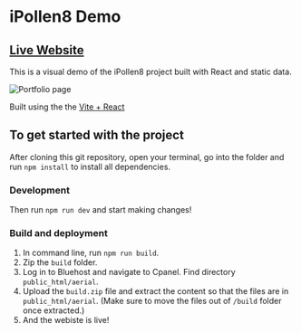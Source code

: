 # iPollen8 Demo

## [Live Website](https://aerial.industries)

This is a visual demo of the iPollen8 project built with React and static data.

![Portfolio page](./doc/img/home-ss.png)

Built using the the [Vite + React](https://vitejs.dev)

## To get started with the project

After cloning this git repository, open your terminal, go into the folder and run `npm install` to install all dependencies.

### Development

Then run `npm run dev` and start making changes!

### Build and deployment

1. In command line, run `npm run build`.
2. Zip the `build` folder.
3. Log in to Bluehost and navigate to Cpanel. Find directory `public_html/aerial`.
4. Upload the `build.zip` file and extract the content so that the files are in `public_html/aerial`. (Make sure to move the files out of `/build` folder once extracted.)
5. And the webiste is live!
